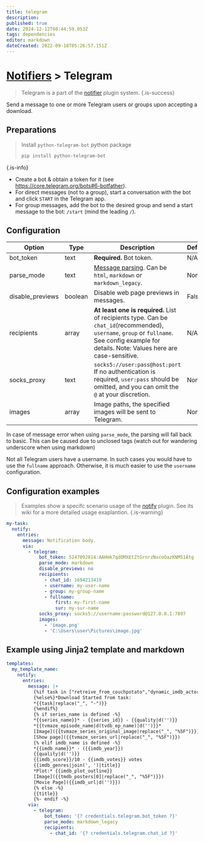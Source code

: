 ```yaml
---
title: telegram
description: 
published: true
date: 2024-12-12T08:44:59.053Z
tags: dependencies
editor: markdown
dateCreated: 2022-09-18T05:26:57.151Z
---
```


# [Notifiers](/Plugins/Notifiers) > Telegram
> Telegram is a part of the [notifier](/Plugins/Notifiers) plugin system.
{.is-success}

Send a message to one or more Telegram users or groups upon accepting a download.


## Preparations

>Install `python-telegram-bot` python package
>```bash
>pip install python-telegram-bot
>```
{.is-info}

* Create a bot & obtain a token for it (see https://core.telegram.org/bots#6-botfather).
* For direct messages (not to a group), start a conversation with the bot and click `START` in the Telegram app.
* For group messages, add the bot to the desired group and send a start message to the bot: `/start` (mind the
  leading `/`).

## Configuration

|Option|Type|Description|Default|
|---|---|---|---|
|bot_token|text|**Required.** Bot token.|N/A
|parse_mode|text|[Message parsing](https://core.telegram.org/bots/api#formatting-options). Can be `html`, `markdown` or `markdown_legacy`.|None
|disable_previews|boolean|Disable web page previews in messages.|False
|recipients|array|**At least one is required.** List of recipients type. Can be `chat_id`(recommended), `username`, `group` or `fullname`. See config example for details. Note: Values here are case-sensitive.|N/A
|socks_proxy|text|`socks5://user:pass@host:port` If no authentication is required, `user:pass` should be omitted, and you can omit the `@` at your discretion.|None
|images|array|Image paths, the specified images will be sent to Telegram.|None
  

In case of message error when using `parse_mode`, the parsing will fall back to basic. This can be caused due to unclosed tags (watch out for wandering underscore when using markdown)

Not all Telegram users have a username. In such cases you would have to use the `fullname` approach. Otherwise, it is much easier to use the `username` configuration.

## Configuration examples
> Examples show a specifc scenario usage of the [notify](/Plugins/notify) plugin. See its wiki for a more detailed usage exaplantion.
{.is-warning}

```yaml
my-task:
  notify:
    entries:
      message: Notification body.
      via:
        - telegram:
            bot_token: 5247092814:AAHmk7qdOMXEtZtGrnrzNxcoOazKNM51Atg
            parse_mode: markdown
            disable_previews: no
            recipients:
              - chat_id: 1694213419
              - username: my-user-name
              - group: my-group-name
              - fullname:
                  first: my-first-name
                  sur: my-sur-name
            socks_proxy: socks5://username:password@127.0.0.1:7897
            images:
              - 'image.png'
              - 'C:\Users\user\Pictures\image.jpg'
```

## Example using Jinja2 template and markdown
```yaml
templates:
  my_template_name:
    notify:
      entries:
        message: |+
          {%if task in ["retreive_from_couchpotato","dynamic_imdb_actors"]%}*New movie added to queue*
          {%else%}*Download Started from task:
          *{{task|replace("_", "-")}}
          {%endif%}
          {% if series_name is defined -%}
          *{{series_name}}* - {{series_id}} - {{quality|d('')}}
          *{{tvmaze_episode_name|d(tvdb_ep_name)|d('')}}*
          [Image]({{tvmaze_series_original_image|replace("_", "%5F")}})
          [Show page]({{tvmaze_series_url|replace("_", "%5F")}})
          {% elif imdb_name is defined -%}
          *{{imdb_name}}* - ({{imdb_year}})
          {{quality|d('')}}
          {{imdb_score}}/10 - {{imdb_votes}} votes
          {{imdb_genres|join(', ')|title}} 
          *Plot:* {{imdb_plot_outline}}
          [Image]({{tmdb_posters[0]|replace("_", "%5F")}})
          [Movie Page]({{imdb_url|d('')}})
          {% else -%}
          {{title}}
          {%- endif -%}
        via:
          - telegram:
              bot_token: '{? credentials.telegram.bot_token ?}'
              parse_mode: markdown_legacy
              recipients:
                - chat_id: '{? credentials.telegram.chat_id ?}'
```
